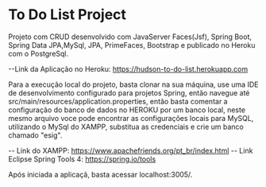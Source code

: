 # To Do List Project
Projeto com CRUD desenvolvido com JavaServer Faces(Jsf), Spring Boot, Spring Data JPA,MySql, JPA, PrimeFaces, 
Bootstrap e publicado no Heroku com o PostgreSql.

--Link da Aplicação no Heroku: https://hudson-to-do-list.herokuapp.com

Para a execução local do projeto, basta clonar na sua máquina, use uma IDE de desenvolvimento configurado para projetos Spring, 
então navegue até src/main/resources/application.properties, então basta comentar a configuração do banco de dados no HEROKU por 
um banco local, neste mesmo arquivo voce pode encontrar as configurações locais para MySQL, utilizando o MySql do XAMPP, substitua 
as credenciais e crie um banco chamado "esig".

-- Link do XAMPP: https://www.apachefriends.org/pt_br/index.html
-- Link Eclipse Spring Tools 4: https://spring.io/tools

Após iniciada a aplicaçã, basta acessar localhost:3005/.
